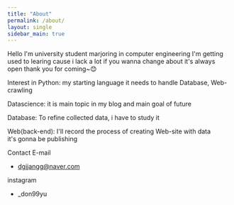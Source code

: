 ```yaml
---
title: "About"
permalink: /about/
layout: single
sidebar_main: true
---
```


Hello I'm university student marjoring in computer engineering
I'm getting used to learing cause i lack a lot
if you wanna change about  it's always open
thank you for coming~😊

Interest in
Python: my starting language it needs to handle Database, Web-crawling

Datascience: it is main topic in my blog and main goal of future

Database: To refine collected data, i have to study it

Web(back-end): I'll record the process of creating Web-site with data  
it's gonna be publishing


Contact
E-mail
- dgjjangg@naver.com

instagram
- _don99yu